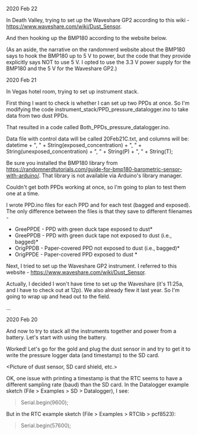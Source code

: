2020 Feb 22

In Death Valley, trying to set up the Waveshare GP2 according to this wiki - https://www.waveshare.com/wiki/Dust_Sensor.

And then hooking up the BMP180 according to the website below. 

(As an aside, the narrative on the randomnerd website about the BMP180 says to hook the BMP180 up to 5 V to power, 
but the code that they provide explicitly says NOT to use 5 V. I opted to use the 3.3 V power supply for the BMP180
and the 5 V for the Waveshare GP2.)



2020 Feb 21

In Vegas hotel room, trying to set up instrument stack.

First thing I want to check is whether I can set up two PPDs at once. So I'm modifying
the code instrument_stack/PPD_pressure_datalogger.ino to take data from two dust PPDs.

That resulted in a code called Both_PPDs_pressure_datalogger.ino.

Data file with control data will be called 20Feb21C.txt, and columns will be:
datetime + ", " + String(exposed_concentration) + ", " + String(unexposed_concentration) + ", " + String(P) + ", " + String(T);

Be sure you installed the BMP180 library from https://randomnerdtutorials.com/guide-for-bmp180-barometric-sensor-with-arduino/. That library is not available via Arduino's library manager.

Couldn't get both PPDs working at once, so I'm going to plan to test them one at a time.

I wrote PPD.ino files for each PPD and for each test (bagged and exposed). The only 
difference between the files is that they save to different filenames - 
* GreePPDE - PPD with green duck tape exposed to dust*
* GreePPDB - PPD with green duck tape not exposed to dust (i.e., bagged)*
* OrigPPDB - Paper-covered PPD not exposed to dust (i.e., bagged)*
* OrigPPDE - Paper-covered PPD exposed to dust *

Next, I tried to set up the Waveshare GP2 instrument. I referred to this website -
https://www.waveshare.com/wiki/Dust_Sensor.

Actually, I decided I won't have time to set up the Waveshare (it's 11:25a, and I have to
check out at 12p). We also already flew it last year. So I'm going to wrap up and head out
to the field.

...

2020 Feb 20

And now to try to stack all the instruments together and power from a battery. Let's start with using the battery.

<Picture of battery plugged in>

Worked! Let's go for the gold and plug the dust sensor in and try to get it to write the pressure logger data (and timestamp) to the SD card.

<Picture of dust sensor, SD card shield, etc.>

OK, one issue with printing a timestamp is that the RTC seems to have a different sampling rate (baud) than the SD card. In the Datalogger example sketch (File > Examples > SD > Datalogger), I see:

> Serial.begin(9600);

But in the RTC example sketch (File > Examples > RTClib > pcf8523):

> Serial.begin(57600);
